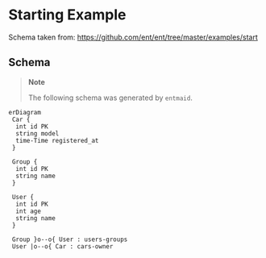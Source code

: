 # Starting Example

Schema taken from: <https://github.com/ent/ent/tree/master/examples/start>

## Schema

> **Note**
>
> The following schema was generated by `entmaid`.

<!-- #start:entmaid -->
```mermaid
erDiagram
 Car {
  int id PK
  string model
  time-Time registered_at
 }

 Group {
  int id PK
  string name
 }

 User {
  int id PK
  int age
  string name
 }

 Group }o--o{ User : users-groups
 User |o--o{ Car : cars-owner

```
<!-- #end:entmaid -->